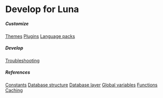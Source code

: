 # Develop for Luna
<div class="row">
    <div class="col-6 col-md-4">
        <div class="list-group">
            <h5 class="list-group-header"><i class="fal fa-fw fa-paint-brush"></i> Customize</h5>
            <a class="list-group-item" href="themes.php">Themes</a>
            <a class="list-group-item" href="plugins.php">Plugins</a>
            <a class="list-group-item" href="translations.php">Language packs</a>
        </div>
    </div>
    <div class="col-6 col-md-4">
        <div class="list-group">
            <h5 class="list-group-header"><i class="fal fa-fw fa-wrench"></i> Develop</h5>
            <a class="list-group-item" href="troubleshooting.php">Troubleshooting</a>
        </div>
    </div>
    <div class="col-6 col-md-4">
        <div class="list-group">
            <h5 class="list-group-header"><i class="fal fa-fw fa-bookmark"></i> References</h5>
            <a class="list-group-item" href="constants.php">Constants</a>
            <a class="list-group-item" href="dbstructure.php">Database structure</a>
            <a class="list-group-item" href="dblayer.php">Database layer</a>
            <a class="list-group-item" href="variables.php">Global variables</a>
            <a class="list-group-item" href="functions.php">Functions</a>
            <a class="list-group-item" href="caching.php">Caching</a>
        </div>
    </div>
</div>